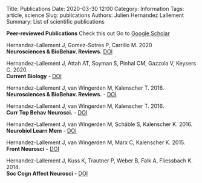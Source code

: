 Title: Publications
Date: 2020-03-30 12:00
Category: Information
Tags: article, science
Slug: publications
Authors: Julien Hernandez Lallement
Summary: List of scientific publications

**Peer-reviewed Publications**
Check this out
Go to [Google Scholar](https://scholar.google.com/citations?user=ppDsLgIAAAAJ&hl=en&oi=ao) <br>

Hernandez-Lallement J, Gomez-Sotres P, Carrillo M. 2020 <br>
**Neurosciences & BioBehav. Reviews.**
[DOI](https://doi.org/10.1016/j.neubiorev.2020.09.010)

Hernandez-Lallement J, Attah AT, Soyman S, Pinhal CM, Gazzola V, Keysers C. 2020.<br>
**Current Biology** - 
[DOI](https://doi.org/10.1016/j.cub.2020.01.017)

Hernandez-Lallement J, van Wingerden M, Kalenscher T. 2016. <br>
**Neurosciences & BioBehav. Reviews.** - 
[DOI](https://doi.org/10.1016/j.neubiorev.2016.12.029)

Hernandez-Lallement J, van Wingerden M, Kalenscher T. 2016. <br>
**Curr Top Behav Neurosci.** - 
[DOI](https://doi.org/10.1007/7854_2016_436)

Hernandez-Lallement J, van Wingerden M, Schäble S, Kalenscher K. 2016. <br>
**Neurobiol Learn Mem** - 
[DOI](https://doi.org/10.1016/j.nlm.2015.11.004)

Hernandez-Lallement J, van Wingerden M, Marx C, Kalenscher K. 2015. <br>
**Front Neurosci** - 
[DOI](https://doi.org/10.3389/fnins.2014.00443)

Hernandez-Lallement J, Kuss K, Trautner P, Weber B, Falk A, Fliessbach K. 2014. <br>
**Soc Cogn Affect Neurosci** - 
[DOI](https://doi.org/10.1093/scan/nss147)
